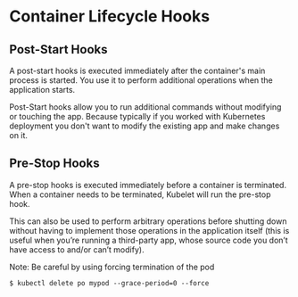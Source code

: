 # Container Lifecycle Hooks

## Post-Start Hooks
A post-start hooks is executed immediately after the container's main process is started. You use it to perform additional operations when the application starts.

Post-Start hooks allow you to run additional commands without modifying or touching the app. Because typically if you worked with Kubernetes deployment you don't want to modify the existing app and make changes on it.

## Pre-Stop Hooks

A pre-stop hooks is executed immediately before a container is terminated. When a container needs to be terminated, Kubelet will run the pre-stop hook.

This can also be used to perform arbitrary operations before shutting down without having to implement those operations in the application itself (this is useful when you’re running a third-party app, whose source code you don’t have access to and/or can’t modify).

Note: Be careful by using forcing termination of the pod 

``
$ kubectl delete po mypod --grace-period=0 --force
``